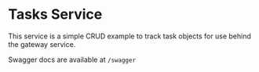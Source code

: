 # Tasks Service

This service is a simple CRUD example to track task objects for use behind the gateway service.

Swagger docs are available at `/swagger`
